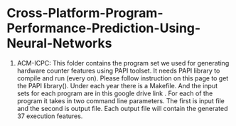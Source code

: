 # Cross-Platform-Program-Performance-Prediction-Using-Neural-Networks

1. ACM-ICPC: This folder contains the program set we used for generating hardware counter features using PAPI toolset. It  needs PAPI library to compile and run (every on). Please follow instruction on this page to get the PAPI library([](http://icl.cs.utk.edu/papi/software/index.html)). Under each year there is a Makefile. And the input sets for each program are in this google drive link [](https://drive.google.com/open?id=19Clnp5uDyAYnxy3qFIi_-qz770rRR58h). For each of the program it takes in two command line parameters. The first is input file and the second is output file. Each output file will contain the generated 37 execution features.

   

